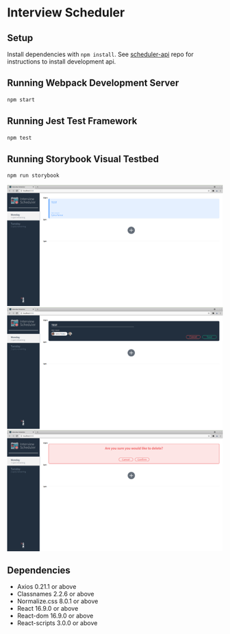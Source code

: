# Interview Scheduler

## Setup

Install dependencies with `npm install`. See [scheduler-api](https://github.com/RealMagoj/scheduler-api) repo for instructions to install development api.

## Running Webpack Development Server

```sh
npm start
```

## Running Jest Test Framework

```sh
npm test
```

## Running Storybook Visual Testbed

```sh
npm run storybook
```
![Booked Appointment](docs/booked-appointment.png)
![Editing Appointment](docs/editing-appointment.png)
![Confirm Delete Appointment](docs/confirm-delete-appointment.png)

## Dependencies

- Axios 0.21.1 or above
- Classnames 2.2.6 or above
- Normalize.css 8.0.1 or above
- React 16.9.0 or above
- React-dom 16.9.0 or above
- React-scripts 3.0.0 or above